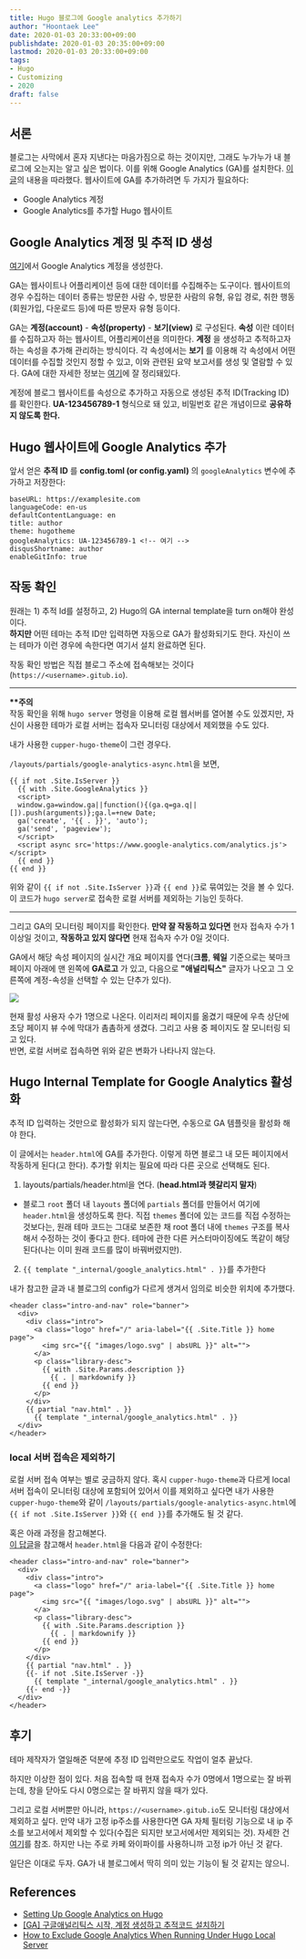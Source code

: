 ```yaml
---
title: Hugo 블로그에 Google analytics 추가하기
author: "Hoontaek Lee"
date: 2020-01-03 20:33:00+09:00
publishdate: 2020-01-03 20:35:00+09:00
lastmod: 2020-01-03 20:33:00+09:00
tags:
- Hugo
- Customizing
- 2020
draft: false
---
```


## 서론
블로그는 사막에서 혼자 지낸다는 마음가짐으로 하는 것이지만, 그래도 누가누가 내 블로그에 오는지는 알고 싶은 법이다. 이를 위해 Google Analytics (GA)를 설치한다. [이 글](http://cloudywithachanceofdevops.com/posts/2018/05/17/setting-up-google-analytics-on-hugo/)의 내용을 따라했다. 웹사이트에 GA를 추가하려면 두 가지가 필요하다:
- Google Analytics 계정
- Google Analytics를 추가할 Hugo 웹사이트

## Google Analytics 계정 및 추적 ID 생성

[여기](https://marketingplatform.google.com/about/analytics/)에서 Google Analytics 계정을 생성한다.

GA는 웹사이트나 어플리케이션 등에 대한 데이터를 수집해주는 도구이다. 웹사이트의 경우 수집하는 데이터 종류는 방문한 사람 수, 방문한 사람의 유형, 유입 경로, 취한 행동(회원가입, 다운로드 등)에 따른 방문자 유형 등이다.

GA는 **계정(account)** - **속성(property)** - **보기(view)** 로 구성된다. **속성** 이란 데이터를 수집하고자 하는 웹사이트, 어플리케이션을 의미한다. **계정** 을 생성하고 추적하고자 하는 속성을 추가해 관리하는 방식이다. 각 속성에서는 **보기** 를 이용해 각 속성에서 어떤 데이터를 수집할 것인지 정할 수 있고, 이와 관련된 요약 보고서를 생성 및 열람할 수 있다. GA에 대한 자세한 정보는 [여기](https://ga-study.tistory.com/4)에 잘 정리돼있다.

계정에 블로그 웹사이트를 속성으로 추가하고 자동으로 생성된 추적 ID(Tracking ID)를 확인한다. **UA-123456789-1** 형식으로 돼 있고, 비밀번호 같은 개념이므로 **공유하지 않도록 한다.**

## Hugo 웹사이트에 Google Analytics 추가

앞서 얻은 **추적 ID** 를 **config.toml (or config.yaml)** 의 `googleAnalytics` 변수에 추가하고 저장한다:

```
baseURL: https://examplesite.com
languageCode: en-us
defaultContentLanguage: en
title: author
theme: hugotheme
googleAnalytics: UA-123456789-1 <!-- 여기 -->
disqusShortname: author
enableGitInfo: true
```

## 작동 확인

원래는 1) 추적 Id를 설정하고, 2) Hugo의 GA internal template을 turn on해야 완성이다.    
**하지만** 어떤 테마는 추적 ID만 입력하면 자동으로 GA가 활성화되기도 한다. 자신이 쓰는 테마가 이런 경우에 속한다면 여기서 설치 완료하면 된다.  

작동 확인 방법은 직접 블로그 주소에 접속해보는 것이다(`https://<username>.gitub.io`).

---

**\*\*주의**  
작동 확인을 위해 `hugo server` 명령을 이용해 로컬 웹서버를 열어볼 수도 있겠지만, 자신이 사용한 테마가 로컬 서버는 접속자 모니터링 대상에서 제외했을 수도 있다.

내가 사용한 `cupper-hugo-theme`이 그런 경우다.

`/layouts/partials/google-analytics-async.html`을 보면,

```
{{ if not .Site.IsServer }}
  {{ with .Site.GoogleAnalytics }}
  <script>
  window.ga=window.ga||function(){(ga.q=ga.q||[]).push(arguments)};ga.l=+new Date;
  ga('create', '{{ . }}', 'auto');
  ga('send', 'pageview');
  </script>
  <script async src='https://www.google-analytics.com/analytics.js'></script>
  {{ end }}
{{ end }}
```

위와 같이 `{{ if not .Site.IsServer }}`과 `{{ end }}`로 묶여있는 것을 볼 수 있다. 이 코드가 `hugo server`로 접속한 로컬 서버를 제외하는 기능인 듯하다.

---

 그리고 GA의 모니터링 페이지를 확인한다. **만약 잘 작동하고 있다면** 현자 접속자 수가 1 이상일 것이고, **작동하고 있지 않다면** 현재 접속자 수가 0일 것이다.

GA에서 해당 속성 페이지의 실시간 개요 페이지를 연다(**크롬**, **웨일** 기준으로는 북마크 페이지 아래에 맨 왼쪽에 **GA로고** 가 있고, 다음으로 **"애널리틱스"** 글자가 나오고 그 오른쪽에 계정-속성을 선택할 수 있는 단추가 있다).

![](/post/20200103_google_analytics_on_Hugo/20200103_google_analytics_on_Hugo_fig1.jpg)

현재 활성 사용자 수가 1명으로 나온다. 이리저리 페이지를 옮겼기 때문에 우측 상단에 초당 페이지 뷰 수에 막대가 촘촘하게 생겼다. 그리고 사용 중 페이지도 잘 모니터링 되고 있다.  
반면, 로컬 서버로 접속하면 위와 같은 변화가 나타나지 않는다.



## Hugo Internal Template for Google Analytics 활성화

추적 ID 입력하는 것만으로 활성화가 되지 않는다면, 수동으로 GA 템플릿을 활성화 해야 한다.

이 글에서는 `header.html`에 GA를 추가한다. 이렇게 하면 블로그 내 모든 페이지에서 작동하게 된다(고 한다). 추가할 위치는 필요에 따라 다른 곳으로 선택해도 된다.

1. layouts/partials/header.html을 연다. (**head.html과 헷갈리지 말자**)

- 블로그 `root` 폴더 내 `layouts` 폴더에 `partials` 폴더를 만들어서 여기에 `header.html`을 생성하도록 한다. 직접 `themes` 폴더에 있는 코드를 직접 수정하는 것보다는, 원래 테마 코드는 그대로 보존한 채 root 폴더 내에 `themes` 구조를 복사해서 수정하는 것이 좋다고 한다. 테마에 관한 다른 커스터마이징에도 똑같이 해당된다(나는 이미 원래 코드를 많이 바꿔버렸지만).

2. `{{ template "_internal/google_analytics.html" . }}`를 추가한다

내가 참고한 글과 내 블로그의 config가 다르게 생겨서 임의로 비슷한 위치에 추가했다.

```
<header class="intro-and-nav" role="banner">
  <div>
    <div class="intro">
      <a class="logo" href="/" aria-label="{{ .Site.Title }} home page">
        <img src="{{ "images/logo.svg" | absURL }}" alt="">
      </a>
      <p class="library-desc">
        {{ with .Site.Params.description }}
          {{ . | markdownify }}
        {{ end }}
      </p>
    </div>
    {{ partial "nav.html" . }}
      {{ template "_internal/google_analytics.html" . }}
  </div>
</header>
```

### local 서버 접속은 제외하기

로컬 서버 접속 여부는 별로 궁금하지 않다. 혹시 `cupper-hugo-theme`과 다르게 local 서버 접속이 모니터링 대상에 포함되어 있어서 이를 제외하고 싶다면 내가 사용한 `cupper-hugo-theme`와 같이 `/layouts/partials/google-analytics-async.html`에 `{{ if not .Site.IsServer }}`와 `{{ end }}`를 추가해도 될 것 같다.

혹은 아래 과정을 참고해본다.  
[이 답글](https://discourse.gohugo.io/t/how-to-exclude-google-analytics-when-running-under-hugo-local-server/6092/34)을 참고해서 `header.html`을 다음과 같이 수정한다:

```
<header class="intro-and-nav" role="banner">
  <div>
    <div class="intro">
      <a class="logo" href="/" aria-label="{{ .Site.Title }} home page">
        <img src="{{ "images/logo.svg" | absURL }}" alt="">
      </a>
      <p class="library-desc">
        {{ with .Site.Params.description }}
          {{ . | markdownify }}
        {{ end }}
      </p>
    </div>
    {{ partial "nav.html" . }}
    {{- if not .Site.IsServer -}}
      {{ template "_internal/google_analytics.html" . }}
    {{- end -}}
  </div>
</header>
```

## 후기

테마 제작자가 열일해준 덕분에 추정 ID 입력만으로도 작업이 얼추 끝났다.

하지만 이상한 점이 있다. 처음 접속할 때 현재 접속자 수가 0명에서 1명으로는 잘 바뀌는데, 창을 닫아도 다시 0명으로는 잘 바뀌지 않을 때가 있다.

그리고 로컬 서버뿐만 아니라, `https://<username>.gitub.io`도 모니터링 대상에서 제외하고 싶다.
만약 내가 고정 ip주소를 사용한다면 GA 자체 필터링 기능으로 내 ip 주소를 보고서에서 제외할 수 있다(수집은 되지만 보고서에서만 제외되는 것). 자세한 건 [여기](https://blog.fakecoding.com/2019/03/28/%EA%B5%AC%EA%B8%80-%EC%95%A0%EB%84%90%EB%A6%AC%ED%8B%B1%EC%8A%A4-%EB%82%B4-%EC%A0%91%EC%86%8D-%EA%B8%B0%EB%A1%9D-%EC%A0%9C%EC%99%B8/)를 참조. 하지만 나는 주로 카페 와이파이를 사용하니까 고정 ip가 아닌 것 같다.

일단은 이대로 두자. GA가 내 블로그에서 딱히 의미 있는 기능이 될 것 같지는 않으니.

## References

- [Setting Up Google Analytics on Hugo](http://cloudywithachanceofdevops.com/posts/2018/05/17/setting-up-google-analytics-on-hugo/)
- [[GA] 구글애널리틱스 시작, 계정 생성하고 추적코드 설치하기](https://ga-study.tistory.com/4)
- [How to Exclude Google Analytics When Running Under Hugo Local Server](https://discourse.gohugo.io/t/how-to-exclude-google-analytics-when-running-under-hugo-local-server/6092/34)
